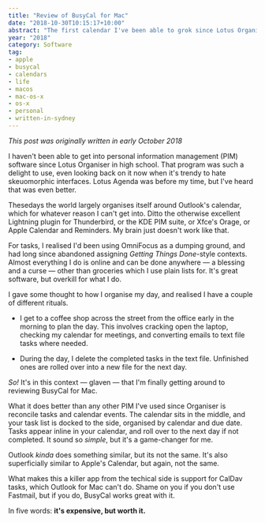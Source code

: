 ```yaml
---
title: "Review of BusyCal for Mac"
date: "2018-10-30T10:15:17+10:00"
abstract: "The first calendar I've been able to grok since Lotus Organiser"
year: "2018"
category: Software
tag:
- apple
- busycal
- calendars
- life
- macos
- mac-os-x
- os-x
- personal
- written-in-sydney
---
```

*This post was originally written in early October 2018*

I haven't been able to get into personal information management (PIM) software since Lotus Organiser in high school. That program was such a delight to use, even looking back on it now when it's trendy to hate skeuomorphic interfaces. Lotus Agenda was before my time, but I've heard that was even better.

Thesedays the world largely organises itself around Outlook's calendar, which for whatever reason I can't get into. Ditto the otherwise excellent Lightning plugin for Thunderbird, or the KDE PIM suite, or Xfce's Orage, or Apple Calendar and Reminders. My brain just doesn't work like that.

For tasks, I realised I'd been using OmniFocus as a dumping ground, and had long since abandoned assigning *Getting Things Done*-style contexts. Almost everything I do is online and can be done anywhere — a blessing and a curse — other than groceries which I use plain lists for. It's great software, but overkill for what I do.

I gave some thought to how I organise my day, and realised I have a couple of different rituals.

* I get to a coffee shop across the street from the office early in the morning to plan the day. This involves cracking open the laptop, checking my calendar for meetings, and converting emails to text file tasks where needed.

* During the day, I delete the completed tasks in the text file. Unfinished ones are rolled over into a new file for the next day.

*So!* It's in this context — glaven — that I'm finally getting around to reviewing BusyCal for Mac. 

What it does better than any other PIM I've used since Organiser is reconcile tasks and calendar events. The calendar sits in the middle, and your task list is docked to the side, organised by calendar and due date. Tasks appear inline in your calendar, and roll over to the next day if not completed. It sound so *simple*, but it's a game-changer for me.

Outlook *kinda* does something similar, but its not the same. It's also superficially similar to Apple's Calendar, but again, not the same.

What makes this a killer app from the techical side is support for CalDav tasks, which Outlook for Mac can't do. Shame on you if you don't use Fastmail, but if you do, BusyCal works great with it.

In five words: **it's expensive, but worth it.**

